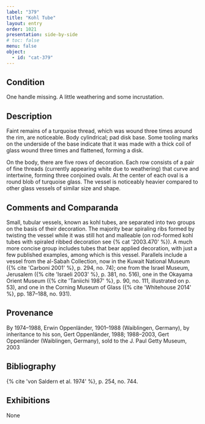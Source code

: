 ```yaml
---
label: "379"
title: "Kohl Tube"
layout: entry
order: 1021
presentation: side-by-side
# toc: false
menu: false
object:
  - id: "cat-379"
---
```


## Condition

One handle missing. A little weathering and some incrustation.

## Description

Faint remains of a turquoise thread, which was wound three times around the rim, are noticeable. Body cylindrical; pad disk base. Some tooling marks on the underside of the base indicate that it was made with a thick coil of glass wound three times and flattened, forming a disk.

On the body, there are five rows of decoration. Each row consists of a pair of fine threads (currently appearing white due to weathering) that curve and intertwine, forming three conjoined ovals. At the center of each oval is a round blob of turquoise glass. The vessel is noticeably heavier compared to other glass vessels of similar size and shape.

## Comments and Comparanda

Small, tubular vessels, known as kohl tubes, are separated into two groups on the basis of their decoration. The majority bear spiraling ribs formed by twisting the vessel while it was still hot and malleable (on rod-formed kohl tubes with spiraled ribbed decoration see {% cat '2003.470' %}). A much more concise group includes tubes that bear applied decoration, with just a few published examples, among which is this vessel. Parallels include a vessel from the al-Sabah Collection, now in the Kuwait National Museum ({% cite 'Carboni 2001' %}, p. 294, no. 74); one from the Israel Museum, Jerusalem ({% cite 'Israeli 2003' %}, p. 381, no. 516), one in the Okayama Orient Museum ({% cite 'Taniichi 1987' %}, p. 90, no. 111, illustrated on p. 53), and one in the Corning Museum of Glass ({% cite 'Whitehouse 2014' %}, pp. 187–188, no. 931).

## Provenance

By 1974–1988, Erwin Oppenländer, 1901–1988 (Waiblingen, Germany), by inheritance to his son, Gert Oppenländer, 1988; 1988–2003, Gert Oppenländer (Waiblingen, Germany), sold to the J. Paul Getty Museum, 2003

## Bibliography

{% cite 'von Saldern et al. 1974' %}, p. 254, no. 744.

## Exhibitions

None